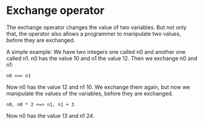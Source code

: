 # Exchange operator

The exchange operator changes the value of two variables. But not only that,
the operator also allows a programmer to manipulate two values, before they
are exchanged.

A simple example: We have two integers one called n0 and another one called
n1. n0 has the value 10 and n1 the value 12. Then we exchange n0 and n1:

```
n0 <=> n1
```

Now n0 has the value 12 and n1 10. We exchange them again, but now we manipulate
the values of the variables, before they are exchanged.

```
n0, n0 * 2 <=> n1, n1 + 3
```

Now n0 has the value 13 and n1 24.
